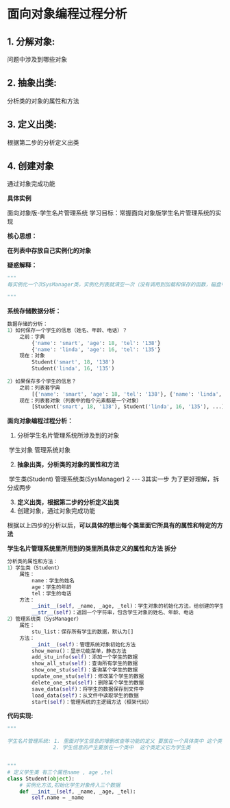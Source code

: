 # 面向对象编程过程分析

## 1. 分解对象:

问题中涉及到哪些对象

## 2. 抽象出类:

分析类的对象的属性和方法

## 3. 定义出类:

根据第二步的分析定义出类

## 4. 创建对象

通过对象完成功能

**具体实例**

面向对象版-学生名片管理系统
学习目标：常握面向对象版学生名片管理系统的实现

**核心思想：**

**在列表中存放自己实例化的对象**  

**疑惑解释：**

```python
"""
每实例化一个次SysManager类，实例化列表就清空一次（没有调用到加载和保存的函数，磁盘中的文件数据不会改变），总而言之每从新执行一次程序，实例化属性列表就是空列表， 因为每次程序启动的时候，最先干的事情就是把数据，从磁盘里面取出来，转换成对象，添加到实例化列表中。 而写数据的时候，要先从实例化属性列表中取对象，然后转换成字典，再加入自己定义的空列表中，接着转化为字符串，把数据写入文件中，所以不存在数据丢失的情况，原因 (在此程序中，永远都是加载读数据的方法执行，在保存数据前)

"""
```

**系统存储数据分析：**

```python
数据存储的分析：
1）如何保存一个学生的信息（姓名、年龄、电话）？
    之前：字典
        {'name': 'smart', 'age': 18, 'tel': '138'}
        {'name': 'linda', 'age': 16, 'tel': '135'}
    现在：对象
        Student('smart', 18, '138')
        Student('linda', 16, '135')
    
2）如果保存多个学生的信息？
    之前：列表套字典
        [{'name': 'smart', 'age': 18, 'tel': '138'}, {'name': 'linda', 'age': 16, 'tel': '135'}, ...]
    现在：列表套对象（列表中的每个元素都是一个对象）
        [Student('smart', 18, '138'), Student('linda', 16, '135'), ...]
```

**面向对象编程过程分析：**

1. 分析学生名片管理系统所涉及到的对象

​             学生对象   管理系统对象

2. **抽象出类，分析类的对象的属性和方法**

​              学生类(Student) 管理系统类(SysManager)         2 --- 3其实一步 为了更好理解，拆分成两步

3. **定义出类，根据第二步的分析定义出类**
4. 创建对象，通过对象完成功能

 根据以上四步的分析以后，**可以具体的想出每个类里面它所具有的属性和特定的方法**

**学生名片管理系统里所用到的类里所具体定义的属性和方法 拆分**

```python
分析类的属性和方法：
1）学生类（Student）
    属性：
        name：学生的姓名
        age：学生的年龄
        tel：学生的电话
    方法：
        __init__(self, _name, _age, _tel)：学生对象的初始化方法，给创建的学生对象添加初始的属性
        __str__(self)：返回一个字符串，包含学生对象的姓名、年龄、电话
2）管理系统类（SysManager）
    属性：
        stu_list：保存所有学生的数据，默认为[]
    方法：
        __init__(self)：管理系统对象初始化方法
        show_menu()：显示功能菜单，静态方法
        add_stu_info(self)：添加一个学生的数据
        show_all_stu(self)：查询所有学生的数据
        show_one_stu(self)：查询某个学生的数据
        update_one_stu(self)：修改某个学生的数据
        delete_one_stu(self)：删除某个学生的数据
        save_data(self)：将学生的数据保存到文件中
        load_data(self)：从文件中读取学生的数据
        start(self)：管理系统的主逻辑方法（框架代码）
```

**代码实现:**

```python
"""

学生名片管理系统: 1. 里面对学生信息的增删改查等功能的定义 要放在一个具体类中 这个类可以称它为 管理系统类
               2. 学生信息的产生要放在一个类中  这个类定义它为学生类


"""
# 定义学生类 有三个属性name , age ,tel
class Student(object):
    # 实例化方法,初始化学生对象传入三个数据
	def __init__(self, _name, _age, _tel):
        self.name = _name
        
```

